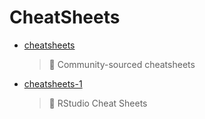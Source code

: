 # CheatSheets
- [cheatsheets](<https://github.com/Thamielis/cheatsheets>)
	> :memo: Community-sourced cheatsheets 
- [cheatsheets-1](<https://github.com/Thamielis/cheatsheets-1>)
	> :memo: RStudio Cheat Sheets 

